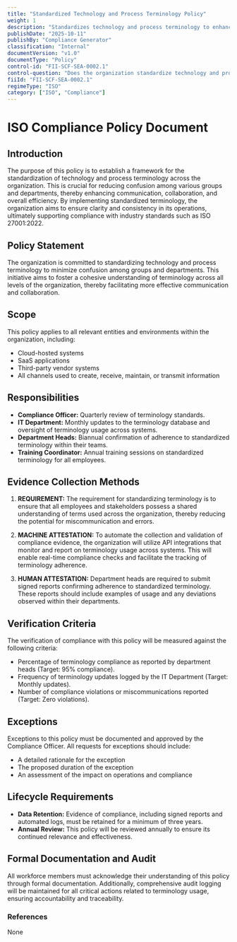 ```yaml
---
title: "Standardized Technology and Process Terminology Policy"
weight: 1
description: "Standardizes technology and process terminology to enhance communication, collaboration, and compliance across the organization."
publishDate: "2025-10-11"
publishBy: "Compliance Generator"
classification: "Internal"
documentVersion: "v1.0"
documentType: "Policy"
control-id: "FII-SCF-SEA-0002.1"
control-question: "Does the organization standardize technology and process terminology to reduce confusion amongst groups and departments?"
fiiId: "FII-SCF-SEA-0002.1"
regimeType: "ISO"
category: ["ISO", "Compliance"]
---
```


# ISO Compliance Policy Document

## Introduction
The purpose of this policy is to establish a framework for the standardization of technology and process terminology across the organization. This is crucial for reducing confusion among various groups and departments, thereby enhancing communication, collaboration, and overall efficiency. By implementing standardized terminology, the organization aims to ensure clarity and consistency in its operations, ultimately supporting compliance with industry standards such as ISO 27001:2022.

## Policy Statement
The organization is committed to standardizing technology and process terminology to minimize confusion among groups and departments. This initiative aims to foster a cohesive understanding of terminology across all levels of the organization, thereby facilitating more effective communication and collaboration.

## Scope
This policy applies to all relevant entities and environments within the organization, including:
- Cloud-hosted systems
- SaaS applications
- Third-party vendor systems
- All channels used to create, receive, maintain, or transmit information

## Responsibilities
- **Compliance Officer:** Quarterly review of terminology standards.
- **IT Department:** Monthly updates to the terminology database and oversight of terminology usage across systems.
- **Department Heads:** Biannual confirmation of adherence to standardized terminology within their teams.
- **Training Coordinator:** Annual training sessions on standardized terminology for all employees.

## Evidence Collection Methods
1. **REQUIREMENT:**
   The requirement for standardizing terminology is to ensure that all employees and stakeholders possess a shared understanding of terms used across the organization, thereby reducing the potential for miscommunication and errors.

2. **MACHINE ATTESTATION:**
   To automate the collection and validation of compliance evidence, the organization will utilize API integrations that monitor and report on terminology usage across systems. This will enable real-time compliance checks and facilitate the tracking of terminology adherence.

3. **HUMAN ATTESTATION:**
   Department heads are required to submit signed reports confirming adherence to standardized terminology. These reports should include examples of usage and any deviations observed within their departments.

## Verification Criteria
The verification of compliance with this policy will be measured against the following criteria:
- Percentage of terminology compliance as reported by department heads (Target: 95% compliance).
- Frequency of terminology updates logged by the IT Department (Target: Monthly updates).
- Number of compliance violations or miscommunications reported (Target: Zero violations).

## Exceptions
Exceptions to this policy must be documented and approved by the Compliance Officer. All requests for exceptions should include:
- A detailed rationale for the exception
- The proposed duration of the exception
- An assessment of the impact on operations and compliance

## Lifecycle Requirements
- **Data Retention:** Evidence of compliance, including signed reports and automated logs, must be retained for a minimum of three years.
- **Annual Review:** This policy will be reviewed annually to ensure its continued relevance and effectiveness.

## Formal Documentation and Audit
All workforce members must acknowledge their understanding of this policy through formal documentation. Additionally, comprehensive audit logging will be maintained for all critical actions related to terminology usage, ensuring accountability and traceability.

### References
None